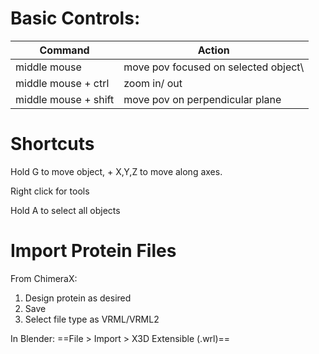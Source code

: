 # Basic Controls:

| Command              | Action                               |
| -------------------- | ------------------------------------ |
| middle mouse         | move pov focused on selected object\ |
| middle mouse + ctrl  | zoom in/ out                         |
| middle mouse + shift | move pov on perpendicular plane      |

# Shortcuts

Hold G to move object, + X,Y,Z to move along axes.

Right click for tools

Hold A to select all objects

# Import Protein Files

From ChimeraX:
1. Design protein as desired
2. Save
3. Select file type as VRML/VRML2

In Blender:
==File > Import > X3D Extensible (.wrl)==


